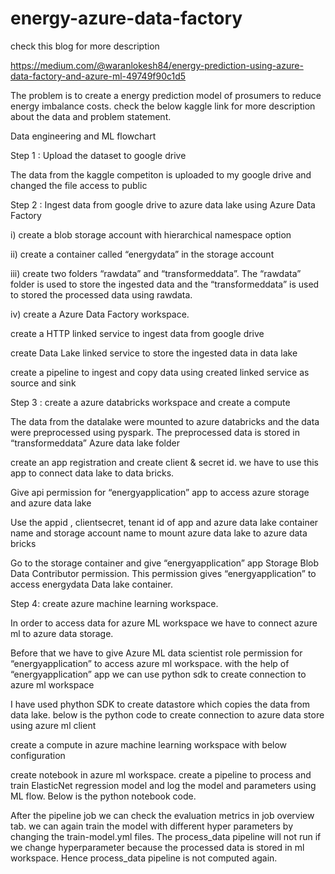 # energy-azure-data-factory
check this blog for more description

https://medium.com/@waranlokesh84/energy-prediction-using-azure-data-factory-and-azure-ml-49749f90c1d5

The problem is to create a energy prediction model of prosumers to reduce energy imbalance costs. check the below kaggle link for more description about the data and problem statement.

Data engineering and ML flowchart

Step 1 : Upload the dataset to google drive

The data from the kaggle competiton is uploaded to my google drive and changed the file access to public

Step 2 : Ingest data from google drive to azure data lake using Azure Data Factory

i) create a blob storage account with hierarchical namespace option

ii) create a container called “energydata” in the storage account

iii) create two folders “rawdata” and “transformeddata”. The “rawdata” folder is used to store the ingested data and the “transformeddata” is used to stored the processed data using rawdata.

iv) create a Azure Data Factory workspace.

create a HTTP linked service to ingest data from google drive

create Data Lake linked service to store the ingested data in data lake

create a pipeline to ingest and copy data using created linked service as source and sink

Step 3 : create a azure databricks workspace and create a compute

The data from the datalake were mounted to azure databricks and the data were preprocessed using pyspark. The preprocessed data is stored in “transformeddata” Azure data lake folder

create an app registration and create client & secret id. we have to use this app to connect data lake to data bricks.

Give api permission for “energyapplication” app to access azure storage and azure data lake

Use the appid , clientsecret, tenant id of app and azure data lake container name and storage account name to mount azure data lake to azure data bricks

Go to the storage container and give “energyapplication” app Storage Blob Data Contributor permission. This permission gives “energyapplication” to access energydata Data lake container.

Step 4: create azure machine learning workspace.

In order to access data for azure ML workspace we have to connect azure ml to azure data storage.

Before that we have to give Azure ML data scientist role permission for “energyapplication” to access azure ml workspace. with the help of “energyapplication” app we can use python sdk to create connection to azure ml workspace

I have used phython SDK to create datastore which copies the data from data lake. below is the python code to create connection to azure data store using azure ml client

create a compute in azure machine learning workspace with below configuration

create notebook in azure ml workspace. create a pipeline to process and train ElasticNet regression model and log the model and parameters using ML flow. Below is the python notebook code.

After the pipeline job we can check the evaluation metrics in job overview tab. we can again train the model with different hyper parameters by changing the train-model.yml files. The process_data pipeline will not run if we change hyperparameter because the processed data is stored in ml workspace. Hence process_data pipeline is not computed again.


